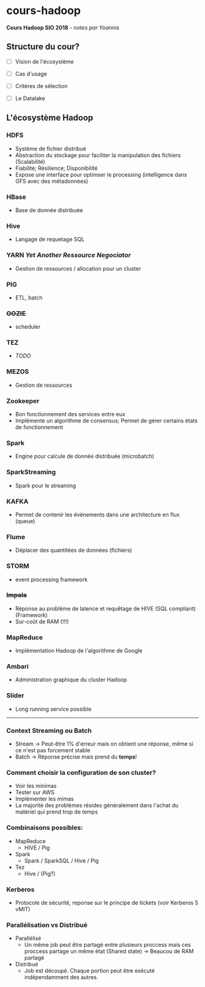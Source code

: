 # cours-hadoop
**Cours Hadoop SIO 2018** *- notes par Yoannis*


## Structure du cour?
- [ ] Vision de l'écosystème
- [ ] Cas d'usage
- [ ] Critères de sélection
- [ ] Le Datalake


## L'écosystème Hadoop

### HDFS
* Système de fichier distribué
* Abstraction du stockage pour faciliter la manipulation des fichiers (Scalabilité)
* Fiabilité; Résilience; Disponibilité
* Expose une interface pour optimser le processing (intelligence dans GFS avec des métadonnées)


### HBase
* Base de donnée distribuée


### Hive
* Langage de requetage SQL


### YARN *Yet Another Ressource Negociator*
* Gestion de ressources / allocation pour un cluster


### PIG
* ETL, batch


### ~~OOZIE~~
* scheduler


### TEZ
* *TODO*


### MEZOS
* Gestion de ressources


### Zookeeper
* Bon fonctionnement des services entre eux
* Implémente un algorithme de consensus; Permet de gérer certains états de fonctionnement


### Spark
* Engine pour calcule de donnée distribuée (microbatch)


### SparkStreaming
* Spark pour le streaming


### KAFKA
* Permet de contenir les évènements dans une architecture en flux (queue)


### Flume
* Déplacer des quantitées de données (fichiers)


### STORM
* event processing framework


### ~~Impala~~
* Réponse au problème de latence et requêtage de HIVE (SQL compliant) (Framework)
* Sur-coût de RAM (!!!)

### MapReduce
* Implémentation Hadoop de l'algorithme de Google


### Ambari
* Administration graphique du cluster Hadoop


### Slider
* Long running service possible


- - -


### Context **Streaming** ou **Batch**
* Stream -> Peut-être 1% d'erreur mais on obtient une réponse, même si ce n'est pas forcement stable
* Batch -> Réponse précise mais prend du **temps**!


### Comment choisir la configuration de son cluster?
* Voir les minimas
 * Tester sur AWS
* Implémenter les mimas
* La majorité des problèmes résides généralement dans l'achat du matériel qui prend trop de temps


### Combinaisons possibles:
- MapReduce
  - HIVE / Pig
- Spark
  - Spark / SparkSQL / Hive / Pig
- Tez
  - Hive / (Pig?)


### Kerberos
* Protocole de sécurité, reponse sur le principe de tickets (voir Kerberos 5 vMIT)

### Parallélisation **vs** Distribué
- Parallélisé
  - Un même job peut être partagé entre plusieurs proccess mais ces proccess partage un même état (Shared state) -> Beaucou de RAM partagé
- Distribué
  - Job est découpé. Chaque portion peut être exécuté indépendamment des autres.
